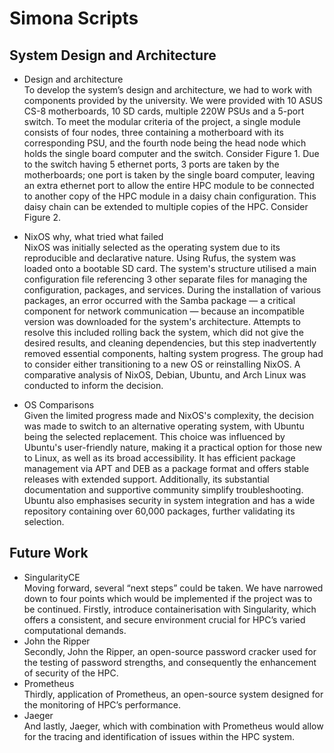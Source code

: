 # Simona Scripts
## System Design and Architecture

* Design and architecture  
To develop the system’s design and architecture, we had to work with components provided by the university. We were provided with 10 ASUS CS-8 motherboards, 10 SD cards, multiple 220W PSUs and a 5-port switch. To meet the modular criteria of the project, a single module consists of four nodes, three containing a motherboard with its corresponding PSU, and the fourth node being the head node which holds the single board computer and the switch. Consider Figure 1. Due to the switch having 5 ethernet ports, 3 ports are taken by the motherboards; one port is taken by the single board computer, leaving an extra ethernet port to allow the entire HPC module to be connected to another copy of the HPC module in a daisy chain configuration. This daisy chain can be extended to multiple copies of the HPC. Consider Figure 2.

* NixOS why, what tried what failed  
NixOS was initially selected as the operating system due to its reproducible and declarative nature. Using Rufus, the system was loaded onto a bootable SD card. The system's structure utilised a main configuration file referencing 3 other separate files for managing the configuration, packages, and services. During the installation of various packages, an error occurred with the Samba package — a critical component for network communication — because an incompatible version was downloaded for the system's architecture. Attempts to resolve this included rolling back the system, which did not give the desired results, and cleaning dependencies, but this step inadvertently removed essential components, halting system progress. The group had to consider either transitioning to a new OS or reinstalling NixOS. A comparative analysis of NixOS, Debian, Ubuntu, and Arch Linux was conducted to inform the decision.

* OS Comparisons  
Given the limited progress made and NixOS's complexity, the decision was made to switch to an alternative operating system, with Ubuntu being the selected replacement. This choice was influenced by Ubuntu's user-friendly nature, making it a practical option for those new to Linux, as well as its broad accessibility. It has efficient package management via APT and DEB as a package format and offers stable releases with extended support. Additionally, its substantial documentation and supportive community simplify troubleshooting. Ubuntu also emphasises security in system integration and has a wide repository containing over 60,000 packages, further validating its selection.

## Future Work

* SingularityCE  
Moving forward, several “next steps” could be taken. We have narrowed down to four points which would be implemented if the project was to be continued. 
Firstly, introduce containerisation with Singularity, which offers a consistent, and secure environment crucial for HPC’s varied computational demands. 
* John the Ripper  
Secondly, John the Ripper, an open-source password cracker used for the testing of password strengths, and consequently the enhancement of security of the HPC.
* Prometheus  
Thirdly, application of Prometheus, an open-source system designed for the monitoring of HPC’s performance. 
* Jaeger  
And lastly, Jaeger, which with combination with Prometheus would allow for the tracing and identification of issues within the HPC system.